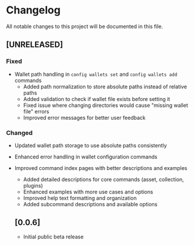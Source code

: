 # Changelog

All notable changes to this project will be documented in this file.

## [UNRELEASED]

### Fixed
- Wallet path handling in `config wallets set` and `config wallets add` commands
  - Added path normalization to store absolute paths instead of relative paths
  - Added validation to check if wallet file exists before setting it
  - Fixed issue where changing directories would cause "missing wallet file" errors
  - Improved error messages for better user feedback

### Changed
- Updated wallet path storage to use absolute paths consistently
- Enhanced error handling in wallet configuration commands
- Improved command index pages with better descriptions and examples
  - Added detailed descriptions for core commands (asset, collection, plugins)
  - Enhanced examples with more use cases and options
  - Improved help text formatting and organization
  - Added subcommand descriptions and available options

  ## [0.0.6]

  - Initial public beta release